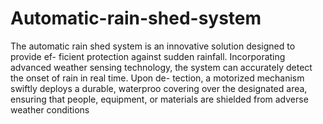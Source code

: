 # Automatic-rain-shed-system
 The automatic rain shed system is an innovative solution designed to provide ef- ficient protection against sudden rainfall. Incorporating advanced weather sensing technology, the system can accurately detect the onset of rain in real time. Upon de- tection, a motorized mechanism swiftly deploys a durable, waterproo covering over the designated area, ensuring that people, equipment, or materials are shielded from adverse weather conditions
